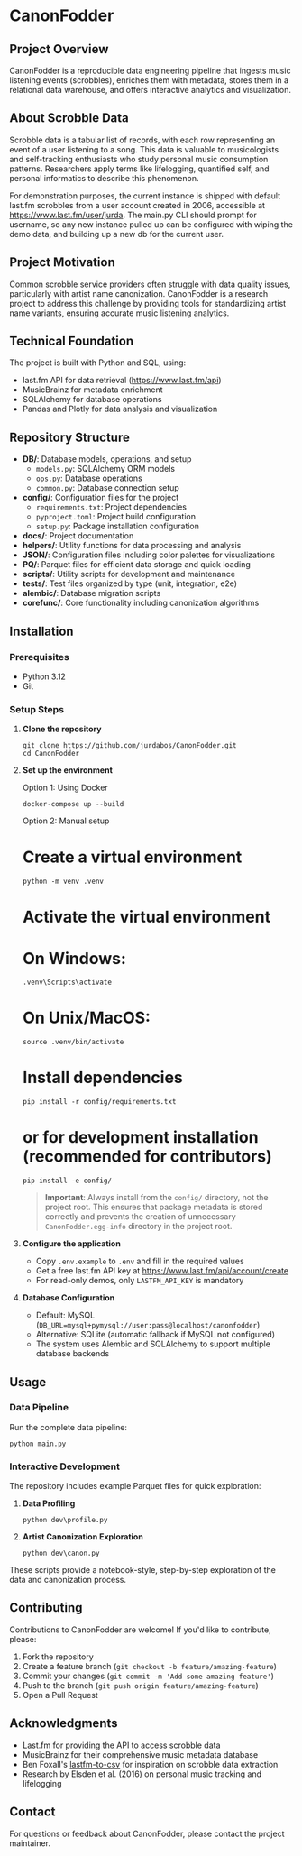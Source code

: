 # CanonFodder

## Project Overview

CanonFodder is a reproducible data engineering pipeline that ingests music listening events (scrobbles), enriches them with metadata, stores them in a relational data warehouse, and offers interactive analytics and visualization.

## About Scrobble Data

Scrobble data is a tabular list of records, with each row representing an event of a user listening to a song. This data is valuable to musicologists and self-tracking enthusiasts who study personal music consumption patterns. Researchers apply terms like lifelogging, quantified self, and personal informatics to describe this phenomenon.

For demonstration purposes, the current instance is shipped with default last.fm scrobbles from a user account created in 2006, accessible at https://www.last.fm/user/jurda.
The main.py CLI should prompt for username, so any new instance pulled up can be configured with wiping the demo data, and building up a new db for the current user.

## Project Motivation

Common scrobble service providers often struggle with data quality issues, particularly with artist name canonization.
CanonFodder is a research project to address this challenge by providing tools for standardizing artist name variants, ensuring accurate music listening analytics.

## Technical Foundation

The project is built with Python and SQL, using:
- last.fm API for data retrieval (https://www.last.fm/api)
- MusicBrainz for metadata enrichment
- SQLAlchemy for database operations
- Pandas and Plotly for data analysis and visualization

## Repository Structure

- **DB/**: Database models, operations, and setup
  - `models.py`: SQLAlchemy ORM models
  - `ops.py`: Database operations
  - `common.py`: Database connection setup
- **config/**: Configuration files for the project
  - `requirements.txt`: Project dependencies
  - `pyproject.toml`: Project build configuration
  - `setup.py`: Package installation configuration
- **docs/**: Project documentation
- **helpers/**: Utility functions for data processing and analysis
- **JSON/**: Configuration files including color palettes for visualizations
- **PQ/**: Parquet files for efficient data storage and quick loading
- **scripts/**: Utility scripts for development and maintenance
- **tests/**: Test files organized by type (unit, integration, e2e)
- **alembic/**: Database migration scripts
- **corefunc/**: Core functionality including canonization algorithms

## Installation

### Prerequisites
- Python 3.12
- Git

### Setup Steps
1. **Clone the repository**
   ```shell
   git clone https://github.com/jurdabos/CanonFodder.git
   cd CanonFodder
   ```

2. **Set up the environment**

   Option 1: Using Docker
   ```shell
   docker-compose up --build
   ```

   Option 2: Manual setup
   # Create a virtual environment
   ```shell
   python -m venv .venv
   ```

   # Activate the virtual environment
   # On Windows:
   ```shell
   .venv\Scripts\activate
   ```

   # On Unix/MacOS:
   ```shell
   source .venv/bin/activate
   ```

   # Install dependencies
   ```shell
   pip install -r config/requirements.txt
   ```
   # or for development installation (recommended for contributors)
   ```shell
   pip install -e config/
   ```

   > **Important**: Always install from the `config/` directory, not the project root.
   > This ensures that package metadata is stored correctly and prevents the creation
   > of unnecessary `CanonFodder.egg-info` directory in the project root.

3. **Configure the application**
   - Copy `.env.example` to `.env` and fill in the required values
   - Get a free last.fm API key at https://www.last.fm/api/account/create
   - For read-only demos, only `LASTFM_API_KEY` is mandatory

4. **Database Configuration**
   - Default: MySQL (`DB_URL=mysql+pymysql://user:pass@localhost/canonfodder`)
   - Alternative: SQLite (automatic fallback if MySQL not configured)
   - The system uses Alembic and SQLAlchemy to support multiple database backends

## Usage

### Data Pipeline

Run the complete data pipeline:
```shell
python main.py
```

### Interactive Development

The repository includes example Parquet files for quick exploration:

1. **Data Profiling**
   ```shell
   python dev\profile.py
   ```

2. **Artist Canonization Exploration**
   ```shell
   python dev\canon.py
   ```

These scripts provide a notebook-style, step-by-step exploration of the data and canonization process.

## Contributing

Contributions to CanonFodder are welcome! If you'd like to contribute, please:

1. Fork the repository
2. Create a feature branch (`git checkout -b feature/amazing-feature`)
3. Commit your changes (`git commit -m 'Add some amazing feature'`)
4. Push to the branch (`git push origin feature/amazing-feature`)
5. Open a Pull Request

## Acknowledgments

- Last.fm for providing the API to access scrobble data
- MusicBrainz for their comprehensive music metadata database
- Ben Foxall's [lastfm-to-csv](https://github.com/benfoxall/lastfm-to-csv) for inspiration on scrobble data extraction
- Research by Elsden et al. (2016) on personal music tracking and lifelogging

## Contact

For questions or feedback about CanonFodder, please contact the project maintainer.
